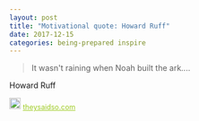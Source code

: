 ```yaml
---
layout: post
title: "Motivational quote: Howard Ruff"
date: 2017-12-15
categories: being-prepared inspire
---
```

> It wasn't raining when Noah built the ark....

Howard Ruff

<span style="z-index:50;font-size:0.9em;"><img src="https://theysaidso.com/branding/theysaidso.png" height="20" width="20" alt="theysaidso.com"/><a href="https://theysaidso.com" title="Powered by quotes from theysaidso.com" style="color: #9fcc25; margin-left: 4px; vertical-align: middle;">theysaidso.com</a></span>
